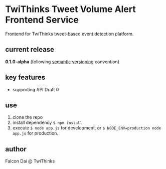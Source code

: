 TwiThinks Tweet Volume Alert Frontend Service
=============================================
Frontend for TwiThinks tweet-based event detection platform.

current release
---------------
**0.1.0-alpha** (following [semantic versioning](http://semver.org/) convention)

key features
------------
- supporting API Draft 0

use
---
1. clone the repo
2. install dependency ```$ npm install```
3. execute ```$ node app.js``` for development, or ```$ NODE_ENV=production node app.js``` for production.

author
------
Falcon Dai @ TwiThinks
